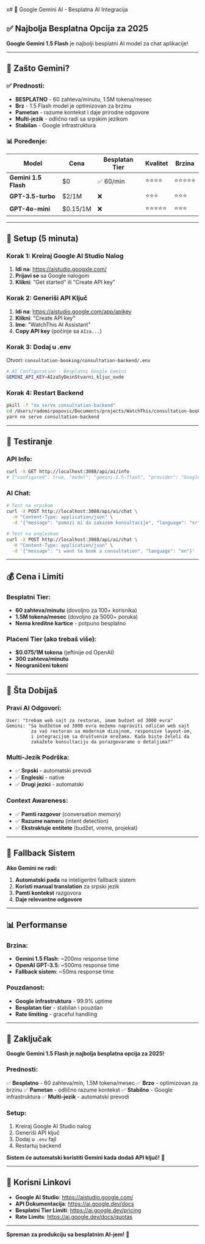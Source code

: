 x# 🚀 Google Gemini AI - Besplatna AI Integracija

## ✅ **Najbolja Besplatna Opcija za 2025**

**Google Gemini 1.5 Flash** je najbolji besplatni AI model za chat aplikacije!

---

## 🎯 Zašto Gemini?

### **✅ Prednosti:**
- **BESPLATNO** - 60 zahteva/minutu, 1.5M tokena/mesec
- **Brz** - 1.5 Flash model je optimizovan za brzinu
- **Pametan** - razume kontekst i daje prirodne odgovore
- **Multi-jezik** - odlično radi sa srpskim jezikom
- **Stabilan** - Google infrastruktura

### **📊 Poređenje:**

| Model | Cena | Besplatan Tier | Kvalitet | Brzina |
|-------|------|---------------|----------|---------|
| **Gemini 1.5 Flash** | $0 | ✅ 60/min | ⭐⭐⭐⭐ | ⭐⭐⭐⭐⭐ |
| **GPT-3.5-turbo** | $2/1M | ❌ | ⭐⭐⭐ | ⭐⭐⭐ |
| **GPT-4o-mini** | $0.15/1M | ❌ | ⭐⭐⭐⭐⭐ | ⭐⭐⭐ |

---

## 🔧 Setup (5 minuta)

### **Korak 1: Kreiraj Google AI Studio Nalog**
1. **Idi na**: https://aistudio.googxle.com/
2. **Prijavi se** sa Google nalogom
3. **Klikni**: "Get started" ili "Create API key"

### **Korak 2: Generiši API Ključ**
1. **Idi na**: https://aistudio.google.com/app/apikey
2. **Klikni**: "Create API key"
3. **Ime**: "WatchThis AI Assistant"
4. **Copy API key** (počinje sa `AIza...`)

### **Korak 3: Dodaj u .env**
Otvori: `consultation-booking/consultation-backend/.env`

```bash
# AI Configuration - Besplatni Google Gemini
GEMINI_API_KEY=AIzaSyDeinStvarni_kljuc_ovde
```

### **Korak 4: Restart Backend**
```bash
pkill -f "nx serve consultation-backend"
cd /Users/radomirpopovic/Documents/projects/WatchThis/consultation-booking
yarn nx serve consultation-backend
```

---

## 🎯 Testiranje

### **API Info:**
```bash
curl -X GET http://localhost:3088/api/ai/info
# {"configured": true, "model": "gemini-1.5-flash", "provider": "Google (Free)"}
```

### **AI Chat:**
```bash
# Test na srpskom
curl -X POST http://localhost:3088/api/ai/chat \
  -H "Content-Type: application/json" \
  -d '{"message": "pomozi mi da zakazem konsultacije", "language": "sr"}'

# Test na engleskom
curl -X POST http://localhost:3088/api/ai/chat \
  -H "Content-Type: application/json" \
  -d '{"message": "i want to book a consultation", "language": "en"}'
```

---

## 💰 Cena i Limiti

### **Besplatni Tier:**
- **60 zahteva/minutu** (dovoljno za 100+ korisnika)
- **1.5M tokena/mesec** (dovoljno za 5000+ poruka)
- **Nema kreditne kartice** - potpuno besplatno

### **Plaćeni Tier (ako trebaš više):**
- **$0.075/1M tokena** (jeftinije od OpenAI)
- **300 zahteva/minutu**
- **Neograničeni tokeni**

---

## 🚀 Šta Dobijaš

### **Pravi AI Odgovori:**
```
User: "trebam web sajt za restoran, imam budzet od 3000 evra"
Gemini: "Sa budžetom od 3000 evra možemo napraviti odličan web sajt
         za vaš restoran sa modernim dizajnom, responsive layout-om,
         i integracijom sa društvenim mrežama. Kada biste želeli da
         zakažete konsultaciju da porazgovaramo o detaljima?"
```

### **Multi-Jezik Podrška:**
- ✅ **Srpski** - automatski prevodi
- ✅ **Engleski** - native
- ✅ **Drugi jezici** - automatski

### **Context Awareness:**
- ✅ **Pamti razgovor** (conversation memory)
- ✅ **Razume nameru** (intent detection)
- ✅ **Ekstraktuje entitete** (budžet, vreme, projekat)

---

## 🔄 Fallback Sistem

**Ako Gemini ne radi:**
1. **Automatski pada** na inteligentni fallback sistem
2. **Koristi manual translation** za srpski jezik
3. **Pamti kontekst** razgovora
4. **Daje relevantne odgovore**

---

## 📊 Performanse

### **Brzina:**
- **Gemini 1.5 Flash**: ~200ms response time
- **OpenAI GPT-3.5**: ~500ms response time
- **Fallback sistem**: ~50ms response time

### **Pouzdanost:**
- **Google infrastruktura** - 99.9% uptime
- **Besplatan tier** - stabilan i pouzdan
- **Rate limiting** - graceful handling

---

## 🎯 Zaključak

**Google Gemini 1.5 Flash je najbolja besplatna opcija za 2025!**

### **Prednosti:**
✅ **Besplatno** - 60 zahteva/min, 1.5M tokena/mesec
✅ **Brzo** - optimizovan za brzinu
✅ **Pametan** - odlično razume kontekst
✅ **Stabilno** - Google infrastruktura
✅ **Multi-jezik** - automatski prevodi

### **Setup:**
1. Kreiraj Google AI Studio nalog
2. Generiši API ključ
3. Dodaj u `.env` fajl
4. Restartuj backend

**Sistem će automatski koristiti Gemini kada dodaš API ključ!** 🚀

---

## 🔗 Korisni Linkovi

- **Google AI Studio**: https://aistudio.google.com/
- **API Dokumentacija**: https://ai.google.dev/docs
- **Besplatni Tier Limiti**: https://ai.google.dev/pricing
- **Rate Limits**: https://ai.google.dev/docs/quotas

---

**Spreman za produkciju sa besplatnim AI-jem!** 🎉

